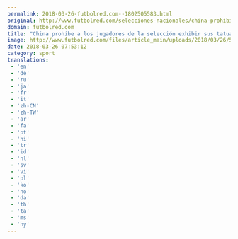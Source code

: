 ```yaml
---
permalink: 2018-03-26-futbolred.com--1802505583.html
original: http://www.futbolred.com/selecciones-nacionales/china-prohibio-los-tatuajes-a-los-jugadores-de-su-seleccion-82727
domain: futbolred.com
title: "China prohibe a los jugadores de la selección exhibir sus tatuajes"
image: http://www.futbolred.com/files/article_main/uploads/2018/03/26/5ab87e9c27b29.jpeg
date: 2018-03-26 07:53:12
category: sport
translations: 
 - 'en'
 - 'de'
 - 'ru'
 - 'ja'
 - 'fr'
 - 'it'
 - 'zh-CN'
 - 'zh-TW'
 - 'ar'
 - 'fa'
 - 'pt'
 - 'hi'
 - 'tr'
 - 'id'
 - 'nl'
 - 'sv'
 - 'vi'
 - 'pl'
 - 'ko'
 - 'no'
 - 'da'
 - 'th'
 - 'ta'
 - 'ms'
 - 'hy'
---
```


